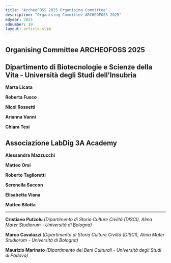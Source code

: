 ```yaml
---
title: "ArcheoFOSS 2025 Organising Committee"
description: "Organising Committee ARCHEOFOSS 2025"
edyear: 2025
ednumber: 19
layout: article-slim
---
```


## **Organising Committee ARCHEOFOSS 2025**

## Dipartimento di Biotecnologie e Scienze della Vita - Università degli Studi dell’Insubria

**Marta Licata**

**Roberta Fusco**

**Nicol Rossetti**

**Arianna Vanni**

**Chiara Tesi**

## Associazione LabDig 3A Academy 

**Alessandra Mazzucchi**

**Matteo Orsi**

**Roberto Taglioretti**

**Serenella Saccon**

**Elisabetta Viana**

**Matteo Bilotta**

--- 

**Cristiano Putzolu** *(Dipartimento di Storia Culture Civiltà (DISCI), Alma Mater Studiorum - Università di Bologna)*

**Marco Cavalazzi** *(Dipartimento di Storia Culture Civiltà (DISCI), Alma Mater Studiorum - Università di Bologna)*

**Maurizio Marinato** *(Dipartimento dei Beni Culturali - Università degli Studi di Padova)*

